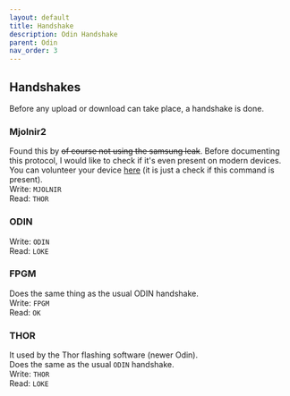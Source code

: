 ```yaml
---
layout: default
title: Handshake
description: Odin Handshake
parent: Odin
nav_order: 3
---
```


## Handshakes
Before any upload or download can take place, a handshake is done.

### Mjolnir2
Found this by ~~of course not using the samsung leak~~. Before documenting this protocol, I would like to check if it's even present on modern devices. You can volunteer your device [here](https://github.com/Samsung-Loki/Hreidmar/blob/main/VOLUNTEER.md) (it is just a check if this command is present). \
Write: `MJOLNIR` \
Read: `THOR`

### ODIN
Write: `ODIN` \
Read: `LOKE`

### FPGM
Does the same thing as the usual ODIN handshake. \
Write: `FPGM` \
Read: `OK`

### THOR
It used by the Thor flashing software (newer Odin). \
Does the same as the usual `ODIN` handshake. \
Write: `THOR` \
Read: `LOKE`
